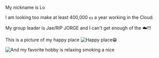 My nickname is Lo

I am looking too make at least 400,000 💵 a year working in the Cloud.

My group leader is Jae/RIP JORGE and I can't get enough of the ☁️!!!

This is a picture of my happy place
![Happy place😁](https://media3.giphy.com/media/v1.Y2lkPTc5MGI3NjExcjVwMHJ4Mm9jeGY3amhqdHIzanpjeGVqdXVpdDJ3d2U1NXR1OWUxNiZlcD12MV9pbnRlcm5hbF9naWZfYnlfaWQmY3Q9Zw/s0go9ywxjJg4w/giphy.gif)


![And my favorite hobby is relaxing smoking a nice](https://media1.giphy.com/media/v1.Y2lkPTc5MGI3NjExbDNpZjkwYmZleWd1M21ybTVkNHdjbzEyaXE1MWV0dXhuNWlnbThrYyZlcD12MV9pbnRlcm5hbF9naWZfYnlfaWQmY3Q9Zw/lkxptqdgaD1V32HCMl/giphy.gif)